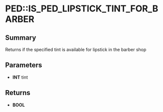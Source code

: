 # PED::IS_PED_LIPSTICK_TINT_FOR_BARBER

## Summary
Returns if the specified tint is available for lipstick in the barber shop

## Parameters
* **INT** tint

## Returns
* **BOOL**